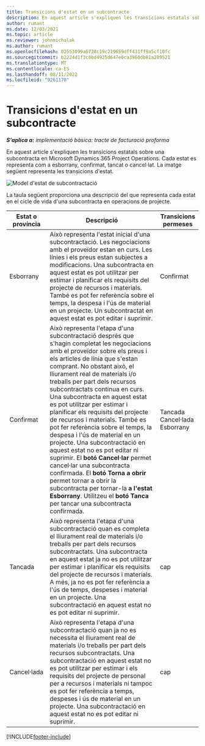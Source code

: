 ```yaml
---
title: Transicions d'estat en un subcontracte
description: En aquest article s'expliquen les transicions estatals sobre una subcontractació a Microsoft Dynamics 365 Project Operations a mesura que es crea, s'executa i es tanca la subcontractació.
author: rumant
ms.date: 12/03/2021
ms.topic: article
ms.reviewer: johnmichalak
ms.author: rumant
ms.openlocfilehash: 02553099a6728c19c219659dff431ff9a5cf10fc
ms.sourcegitcommit: b2224d1f3c0bd4925d647e6ca3960db81a209521
ms.translationtype: MT
ms.contentlocale: ca-ES
ms.lasthandoff: 08/11/2022
ms.locfileid: "9261170"
---
```

# <a name="state-transitions-on-a-subcontract"></a>Transicions d'estat en un subcontracte 

_**S'aplica a:** implementació bàsica: tracte de facturació proforma_

En aquest article s'expliquen les transicions estatals sobre una subcontracta en Microsoft Dynamics 365 Project Operations. Cada estat es representa com a esborrany, confirmat, tancat o cancel·lat. La imatge següent representa les transicions d'estat.

![Model d'estat de subcontractació](../media/SubconStates.png)  

La taula següent proporciona una descripció del que representa cada estat en el cicle de vida d'una subcontracta en operacions de projecte.

| Estat o província | Descripció | Transicions permeses |
| --- | --- | --- |
| Esborrany | Això representa l'estat inicial d'una subcontractació. Les negociacions amb el proveïdor estan en curs. Les línies i els preus estan subjectes a modificacions. Una subcontracta en aquest estat es pot utilitzar per estimar i planificar els requisits del projecte de recursos i materials. També es pot fer referència sobre el temps, la despesa i l'ús de material en un projecte. Un subcontractat en aquest estat es pot editar i suprimir. | Confirmat |
| Confirmat | Això representa l'etapa d'una subcontractació després que s'hagin completat les negociacions amb el proveïdor sobre els preus i els articles de línia que s'estan comprant. No obstant això, el lliurament real de materials i/o treballs per part dels recursos subcontractats continua en curs. Una subcontracta en aquest estat es pot utilitzar per estimar i planificar els requisits del projecte de recursos i materials. També es pot fer referència sobre el temps, la despesa i l'ús de material en un projecte. Una subcontractació en aquest estat no es pot editar ni suprimir. El **botó Cancel·lar** permet cancel·lar una subcontracta confirmada. El **botó Torna a obrir** permet tornar a obrir la subcontracta per tornar-la **a l'estat Esborrany**. Utilitzeu el **botó Tanca** per tancar una subcontracta confirmada. | Tancada <br> Cancel·lada <br> Esborrany |
| Tancada | Això representa l'etapa d'una subcontractació quan es completa el lliurament real de materials i/o treballs per part dels recursos subcontractats. Una subcontracta en aquest estat ja no es pot utilitzar per estimar i planificar els requisits del projecte de recursos i materials. A més, ja no es pot fer referència a l'ús de temps, despeses i material en un projecte. Una subcontractació en aquest estat no es pot editar ni suprimir. | cap |
| Cancel·lada | Això representa l'etapa d'una subcontractació quan ja no es necessita el lliurament real de materials i/o treballs per part dels recursos subcontractats. Una subcontractació en aquest estat no es pot utilitzar per estimar i els requisits del projecte de personal per a recursos i materials ni tampoc es pot fer referència a temps, despeses i ús de material en un projecte. Una subcontractació en aquest estat no es pot editar ni suprimir. | cap |


[!INCLUDE[footer-include](../../includes/footer-banner.md)]
